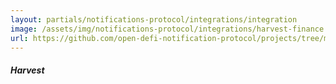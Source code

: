 ```yaml
---
layout: partials/notifications-protocol/integrations/integration
image: /assets/img/notifications-protocol/integrations/harvest-finance.svg
url: https://github.com/open-defi-notification-protocol/projects/tree/master/harvest-finance
---
```


##### Harvest
